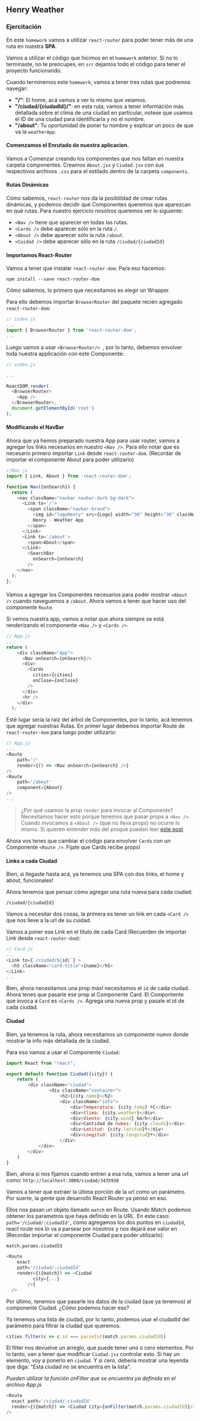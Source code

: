 ## Henry Weather


### Ejercitación

En este `homework` vamos a utilizar `react-router` para poder tener más de una ruta en nuestra **SPA**.

Vamos a utilizar el código que hicimos en el `homework` anterior. Si no lo terminaste, no te preocupes, en `src` dejamos todo el código para tener el proyecto funcionando.

Cuando terminemos este `homework`, vamos a tener tres rutas que podremos navegar:
 - **"/"**: El home, acá vamos a ver lo mismo que veiamos.
 - **"/ciudad/{ciudadId}/"**: en esta ruta, vamos a tener información más detallada sobre el clima de una ciudad en particular, notese que usamos el ID de una ciudad para identificarla y no el nombre.
 - **"/about"**: Tu oportunidad de poner tu nombre y explicar un poco de que va la `weatherApp`.


#### Comenzamos el Enrutado de nuestra aplicacion.

Vamos a Comenzar creando los componentes que nos faltan en nuestra carpeta componentes. Creamos `About.jsx` y `Ciudad.jsx` con sus respectivos archivos `.css` para el estilado dentro de la carpeta `components`.

#### Rutas Dinámicas

Cómo sabemos, `react-router` nos da la posibilidad de crear rutas dinámicas, y podemos decidir qué Componentes queremos que aparezcan en qué rutas.
Para nuestro ejercicio nosotros queremos ver lo siguiente:

- `<Nav />` tiene que aparecer en todas las rutas.
- `<Cards />` debe aparecer sólo en la ruta `/`.
- `<About />` debe aparecer sólo la ruta `/about`.
- `<Cuidad />` debe aparecer sólo en la ruta `/ciudad/{ciudadId}`

#### Importamos React-Router

Vamos a tener que instalar `react-router-dom`. Para eso hacemos:

```shell
npm install --save react-router-dom
```
Cómo sabemos, lo primero que necesitamos es elegir un Wrapper.

Para ello debemos importar `BrowserRouter` del paquete recién agregado `react-router-dom`:

```js
// index.js
...
import { BrowserRouter } from 'react-router-dom';
...
```

Luego vamos a usar `<BrowserRouter/> `, por lo tanto, debemos envolver toda nuestra applicación con este Componente:

```js
// index.js

...

ReactDOM.render(
  <BrowserRouter>
    <App />
  </BrowserRouter>,
  document.getElementById('root')
);
```
#### Modificando el NavBar

Ahora que ya hemos preparado nuestra App para usar router, vamos a agregar los links necesarios en nuestro `<Nav />`. Para ello notar que es necesario primero importar `Link` desde `react-router-dom`. (Recordar de importar el componente About para poder utilizarlo)

```js
//Nav.js
import { Link, About } from 'react-router-dom';

function Nav({onSearch}) {
  return (
    <nav className="navbar navbar-dark bg-dark">
      <Link to='/'>
        <span className="navbar-brand">
          <img id="logoHenry" src={Logo} width="30" height="30" className="d-inline-block align-top" alt="" />
          Henry - Weather App
        </span>
      </Link>
      <Link to='/about'>
        <span>About</span>
      </Link>
        <SearchBar
          onSearch={onSearch}
        />
    </nav>
  );
};
```

#### <Route />

Vamos a agregar los Componentes necesarios para poder mostrar `<About />` cuando naveguemos a `/about`. Ahora vamos a tener que hacer uso del componente `Route`.

Si vemos nuestra app, vamos a notar que ahora siempre se está renderizando el componente `<Nav />` y `<Cards />`.

```js
// App.js
...
return (
    <div className="App">
      <Nav onSearch={onSearch}/>
      <div>
        <Cards
          cities={cities}
          onClose={onClose}
        />
      </div>
      <hr />
    </div>
  );
```

Esté lugar sería la raíz del árbol de Componentes, por lo tanto, acá tenemos que agregar nuestras Rutas. En primer lugar debemos importar Route de `react-router-dom` para luego poder utilizarlo:

```js
// App.js
...
<Route
    path='/'
    render={() => <Nav onSearch={onSearch} />}
/>
<Route
    path='/about'
    component={About}
/>
...
```

> ¿Por qué usamos la prop `render` para invocar al Componente? Necesitamos hacer esto porque tenemos que pasar props a `<Nav />`. Cuando invocamos a `<About />` (que no lleva props) no ocurre lo mismo. Si quieren entender más del proqué pueden leer [este post](https://tylermcginnis.com/react-router-pass-props-to-components/).

Ahora vos tenes que cambiar el código para envolver `Cards` con un Componente `<Route />`. Fijate que Cards recibe props!


#### Links a cada Ciudad

Bien, si llegaste hasta acá, ya tenemos una SPA con dos links, el home y about, funcionales!

Ahora tenemos que pensar cómo agregar una ruta nueva para cada ciudad:

```
/ciudad/{ciudadId}
```

Vamos a necesitar dos cosas, la primera es tener un link en cada `<Card />` que nos lleve a la url de su cuidad.

Vamos a poner ese Link en el título de cada Card (Recuerden de importar Link desde `react-router-dom`):

```js
// Card.js
...
<Link to={`/ciudad/${id}`} >
  <h5 className="card-title">{name}</h5>
</Link>
...
```

Bien, ahora necesitamos una prop más! necesitamos el `id` de cada ciudad.
Ahora tenes que pasarle ese prop al Componente Card. El Compontente que invoca a `Card` es `<Cards />`. Agrega una nueva prop y pasale el id de cada ciudad.


#### Ciudad

Bien, ya tenemos la ruta, ahora necesitamos un componente nuevo donde mostrar la info más detallada de la ciudad.

Para eso vamos a usar el Componente `Ciudad`:

```js
import React from "react";

export default function Ciudad({city}) {
    return (
        <div className="ciudad">
                <div className="container">
                    <h2>{city.name}</h2>
                    <div className="info">
                        <div>Temperatura: {city.temp} ºC</div>
                        <div>Clima: {city.weather}</div>
                        <div>Viento: {city.wind} km/h</div>
                        <div>Cantidad de nubes: {city.clouds}</div>
                        <div>Latitud: {city.latitud}º</div>
                        <div>Longitud: {city.longitud}º</div>
                    </div>
            </div>
        </div>
    )
}
```

Bien, ahora si nos fijamos cuando entren a esa ruta, vamos a tener una url como: `http://localhost:3000/ciudad/3435910`

Vamos a tener que extraer la última porción de la url como un parámetro. Por suerte, la gente que desarrolló React Router ya pensó en eso.

Ellos nos pasan un objeto llamado `match` en Route. Usando Match podemos obtener los parametros que haya definido en la URL.
En este caso: `path='/ciudad/:ciudadId'`, como agregamos los dos puntos en `ciudadId`, react route nos lo va a parsear por nosotros y nos dejará ese valor en (Recordar importar el componente Ciudad para poder utilizarlo):

```
match.params.ciudadId
```

```js
<Route
    exact
    path='/ciudad/:ciudadId'
    render={({match}) => <Ciudad
          city={...}
        />}
  />
```

Por último, tenemos que pasarle los datos de la ciudad (que ya tenemos) al componente Ciudad. ¿Cómo podemos hacer eso?

Ya tenemos una lista de ciudad, por lo tanto, podemos usar el ciudadId del parámetro para filtrar la ciudad que queremos.

```js
cities.filter(c => c.id === parseInt(match.params.ciudadId))
```

El filter nos devuelve un arreglo, que puede tener uno o cero elementos. Por lo tanto, van a tener que modificar `Ciudad.jsx` controlar esto. Si hay un elemento, voy a ponerlo en `ciudad`. Y si cero, debería mostrar una leyenda que diga: "Esta ciudad no se encuentra en la lista".

*Pueden utilizar la función onFilter que se encuentra ya definida en el archivo App.js*

```js
<Route
  exact path='/ciudad/:ciudadId'
  render={({match}) => <Ciudad city={onFilter(match.params.ciudadId)}/>}
/>
```
